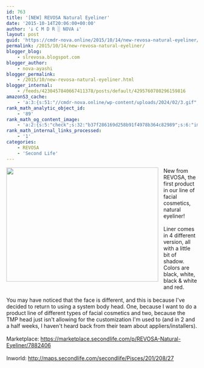 ```yaml
---
id: 763
title: '[NEW] REVOSA Natural Eyeliner'
date: '2015-10-14T20:06:00+00:00'
author: '𐕣 C M D R ░ NOVA 𐕣'
layout: post
guid: 'https://cmdr-nova.online/2015/10/14/new-revosa-natural-eyeliner/'
permalink: /2015/10/14/new-revosa-natural-eyeliner/
blogger_blog:
    - slrevosa.blogspot.com
blogger_author:
    - nova-ayashi
blogger_permalink:
    - /2015/10/new-revosa-natural-eyeliner.html
blogger_internal:
    - /feeds/4230457840667411378/posts/default/4295760780296159816
amazonS3_cache:
    - 'a:3:{s:51:"//cmdr-nova.online/wp-content/uploads/2024/02/3.gif";a:1:{s:9:"timestamp";i:1715840745;}s:57:"//cmdr-nova.online/wp-content/uploads/2024/02/NoAi_01.png";a:1:{s:9:"timestamp";i:1721690207;}s:67:"//cmdr-nova.online/wp-content/uploads/2024/02/721ac29ea9cbae00.jpeg";a:1:{s:9:"timestamp";i:1715087805;}}'
rank_math_analytic_object_id:
    - '89'
rank_math_og_content_image:
    - 'a:2:{s:5:"check";s:32:"b37f286169d258b91f4978b364c82989";s:6:"images";a:0:{}}'
rank_math_internal_links_processed:
    - '1'
categories:
    - REVOSA
    - 'Second Life'
---
```


<div style="clear: both; text-align: center;">
<a href="http://3.bp.blogspot.com/-upIPtD3Apds/Vh61DHspsnI/AAAAAAAAAaA/3OmXXL_Hl9s/s1600/naturalad.png" style="clear: left; float: left; margin-bottom: 1em; margin-right: 1em;"><img border="0" height="300" src="http://3.bp.blogspot.com/-upIPtD3Apds/Vh61DHspsnI/AAAAAAAAAaA/3OmXXL_Hl9s/s400/naturalad.png" width="400" /></a></div>
New from REVOSA, the first product in our line of facial cosmetics, natural eyeliner!<br />
<br />
Liner comes in 4 different version, all with a little bit of shadow. Colors are black, white, black &amp; white and red.<br />
<br />
You may have noticed that the face is different, and this is because I've decided to return to using a system body head. One, because I want to do a product line of different types of facial cosmetics and two, because the TMP head just isn't allowing for the customization I'm used to (and in 2 and a half weeks, I haven't heard back from their team about appliers/installers).<br />
<br />
Marketplace: <a href="https://marketplace.secondlife.com/p/REVOSA-Natural-Eyeliner/7882406" target="_blank" rel="noopener">https://marketplace.secondlife.com/p/REVOSA-Natural-Eyeliner/7882406</a><br />
<br />
Inworld: <a href="http://maps.secondlife.com/secondlife/Pisces/201/208/27" target="_blank" rel="noopener">http://maps.secondlife.com/secondlife/Pisces/201/208/27</a>